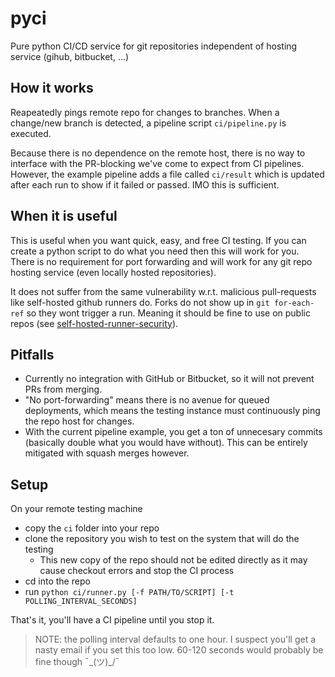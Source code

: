 # pyci
Pure python CI/CD service for git repositories independent of hosting service (gihub, bitbucket, ...)

## How it works
Reapeatedly pings remote repo for changes to branches. When a change/new branch is detected, a pipeline script `ci/pipeline.py` is executed.

Because there is no dependence on the remote host, there is no way to interface with the PR-blocking we've come to expect from CI pipelines. However, the example pipeline adds a file called `ci/result` which is updated after each run to show if it failed or passed. IMO this is sufficient.

## When it is useful
This is useful when you want quick, easy, and free CI testing. If you can create a python script to do what you need then this will work for you. There is no requirement for port forwarding and will work for any git repo hosting service (even locally hosted repositories).

It does not suffer from the same vulnerability w.r.t. malicious pull-requests like self-hosted github runners do. Forks do not show up in `git for-each-ref` so they wont trigger a run. Meaning it should be fine to use on public repos (see [self-hosted-runner-security](https://docs.github.com/en/actions/hosting-your-own-runners/about-self-hosted-runners#self-hosted-runner-security)).

## Pitfalls
* Currently no integration with GitHub or Bitbucket, so it will not prevent PRs from merging.
* "No port-forwarding" means there is no avenue for queued deployments, which means the testing instance must continuously ping the repo host for changes.
* With the current pipeline example, you get a ton of unnecesary commits (basically double what you would have without). This can be entirely mitigated with squash merges however.

## Setup
On your remote testing machine
* copy the `ci` folder into your repo
* clone the repository you wish to test on the system that will do the testing
  * This new copy of the repo should not be edited directly as it may cause checkout errors and stop the CI process
* cd into the repo
* run `python ci/runner.py [-f PATH/TO/SCRIPT] [-t POLLING_INTERVAL_SECONDS]`

That's it, you'll have a CI pipeline until you stop it.
> NOTE: the polling interval defaults to one hour. I suspect you'll get a nasty email if you set this too low. 60-120 seconds would probably be fine though ¯\_(ツ)_/¯
